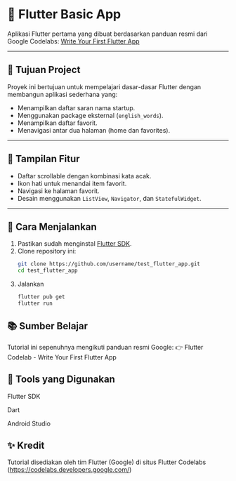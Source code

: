 # 🐣 Flutter Basic App

Aplikasi Flutter pertama yang dibuat berdasarkan panduan resmi dari Google Codelabs:
[Write Your First Flutter App](https://codelabs.developers.google.com/codelabs/flutter-codelab-first#0)

---

## 🎯 Tujuan Project

Proyek ini bertujuan untuk mempelajari dasar-dasar Flutter dengan membangun aplikasi sederhana yang:

- Menampilkan daftar saran nama startup.
- Menggunakan package eksternal (`english_words`).
- Menampilkan daftar favorit.
- Menavigasi antar dua halaman (home dan favorites).

---

## 📱 Tampilan Fitur

- Daftar scrollable dengan kombinasi kata acak.
- Ikon hati untuk menandai item favorit.
- Navigasi ke halaman favorit.
- Desain menggunakan `ListView`, `Navigator`, dan `StatefulWidget`.

---

## 🚀 Cara Menjalankan

1. Pastikan sudah menginstal [Flutter SDK](https://flutter.dev/docs/get-started/install).
2. Clone repository ini:
   ```bash
   git clone https://github.com/username/test_flutter_app.git
   cd test_flutter_app
3. Jalankan
   ```bash
   flutter pub get
   flutter run

## 📚 Sumber Belajar
Tutorial ini sepenuhnya mengikuti panduan resmi Google: 👉 Flutter Codelab - Write Your First Flutter App

## 🧰 Tools yang Digunakan
Flutter SDK

Dart

Android Studio


## ✨ Kredit
Tutorial disediakan oleh tim Flutter (Google) di situs Flutter Codelabs (https://codelabs.developers.google.com/)


